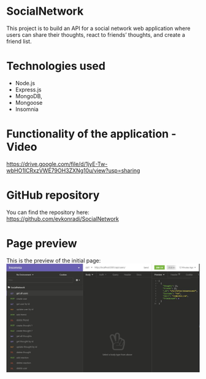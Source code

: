 # SocialNetwork

This project is to build an API for a social network web application where users can share their thoughts, react to friends’ thoughts, and create a friend list. 

# Technologies used

* Node.js
* Express.js
* MongoDB, 
* Mongoose
* Insomnia

# Functionality of the application - Video

https://drive.google.com/file/d/1jyE-Tw-wbHO1ICRxzVWE79OH3ZXNg10u/view?usp=sharing

# GitHub repository

You can find the repository here: https://github.com/evkonradi/SocialNetwork

# Page preview

This is the preview of the initial page:
<img src="./PagePreview.jpg">



